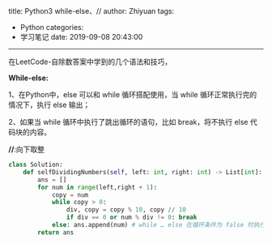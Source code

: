 title: Python3 while-else、//
author: Zhiyuan
tags:

  - Python
categories:
  - 学习笔记
date: 2019-09-08 20:43:00

---

在LeetCode-自除数答案中学到的几个语法和技巧，

**While-else:**

1、在Python中，else 可以和 while 循环搭配使用，当 while 循环正常执行完的情况下，执行 else 输出；    

2、如果当 while 循环中执行了跳出循环的语句，比如 break，将不执行 else 代码块的内容。

**//**:向下取整

```python
class Solution:
    def selfDividingNumbers(self, left: int, right: int) -> List[int]:
        ans = []
        for num in range(left,right + 1):
            copy = num
            while copy > 0:
                div, copy = copy % 10, copy // 10
                if div == 0 or num % div != 0: break
            else: ans.append(num) # while … else 在循环条件为 false 时执行 else 语句块
        return ans
```





 
